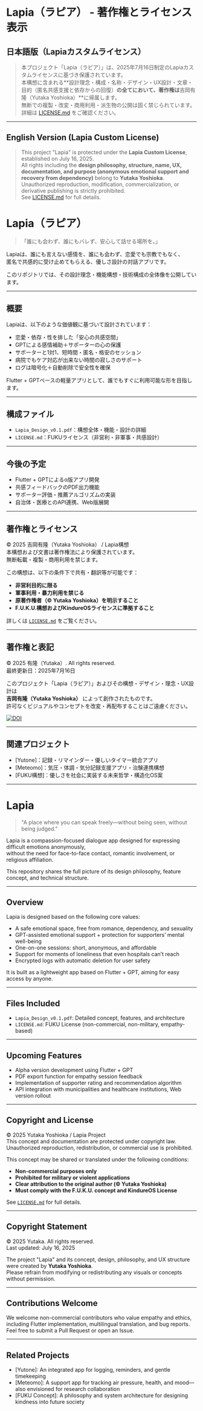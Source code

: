 # Lapia（ラピア） - 著作権とライセンス表示

## 日本語版（Lapiaカスタムライセンス）

> 本プロジェクト「Lapia（ラピア）」は、2025年7月16日制定のLapiaカスタムライセンスに基づき保護されています。  
> 本構想に含まれる**設計理念・構成・名称・デザイン・UX設計・文章・目的（匿名共感支援と依存からの回復）**の全てにおいて、著作権は**吉岡有隆（Yutaka Yoshioka）**に帰属します。  
> 無断での複製・改変・商用利用・派生物の公開は固く禁じられています。  
> 詳細は [LICENSE.md](./LICENSE.md) をご確認ください。

---

## English Version (Lapia Custom License)

> This project "Lapia" is protected under the **Lapia Custom License**, established on July 16, 2025.  
> All rights including the **design philosophy, structure, name, UX, documentation, and purpose (anonymous emotional support and recovery from dependency)** belong to **Yutaka Yoshioka**.  
> Unauthorized reproduction, modification, commercialization, or derivative publishing is strictly prohibited.  
> See [LICENSE.md](./LICENSE.md) for full details.

# Lapia（ラピア）

> 「誰にも会わず、誰にもバレず、安心して話せる場所を。」

Lapiaは、誰にも言えない感情を、誰にも会わず、恋愛でも宗教でもなく、  
匿名で共感的に受け止めてもらえる、優しさ設計の対話アプリです。

このリポジトリでは、その設計理念・機能構想・技術構成の全体像を公開しています。

---

## 概要

Lapiaは、以下のような価値観に基づいて設計されています：

- 恋愛・依存・性を排した「安心の共感空間」
- GPTによる感情補助＋サポーターの心の保護
- サポーターと1対1、短時間・匿名・格安のセッション
- 病院でもケア対応が出来ない時間の寂しさのサポート
- ログは暗号化＋自動削除で安全性を確保

Flutter + GPTベースの軽量アプリとして、誰でもすぐに利用可能な形を目指します。

---

## 構成ファイル

- `Lapia_Design_v0.1.pdf`：構想全体・機能・設計の詳細  
- `LICENSE.md`：FUKUライセンス（非営利・非軍事・共感設計）

---

## 今後の予定

- Flutter + GPTによるα版アプリ開発  
- 共感フィードバックのPDF出力機能  
- サポーター評価・推薦アルゴリズムの実装  
- 自治体・医療とのAPI連携、Web版展開

---

## 著作権とライセンス

© 2025 吉岡有隆（Yutaka Yoshioka） / Lapia構想  
本構想および文書は著作権法により保護されています。  
無断転載・複製・商用利用を禁じます。

この構想は、以下の条件下で共有・翻訳等が可能です：

- **非営利目的に限る**  
- **軍事利用・暴力利用を禁じる**  
- **原著作権者（© Yutaka Yoshioka）を明示すること**  
- **F.U.K.U.構想およびKindureOSライセンスに準拠すること**

詳しくは [`LICENSE.md`](./LICENSE.md) をご覧ください。

---

## 著作権と表記

© 2025 有隆（Yutaka）. All rights reserved.  
最終更新日：2025年7月16日

このプロジェクト「Lapia（ラピア）」およびその構想・デザイン・理念・UX設計は  
**吉岡有隆（Yutaka Yoshioka）** によって創作されたものです。  
許可なくビジュアルやコンセプトを改変・再配布することはご遠慮ください。

<a href="https://doi.org/10.5281/zenodo.15970970"><img src="https://zenodo.org/badge/1020744276.svg" alt="DOI"></a>

---

## 関連プロジェクト

- [Yutone]：記録・リマインダー・優しいタイマー統合アプリ  
- [Meteomo]：気圧・体調・気分記録支援アプリ・治験連携構想  
- [FUKU構想]：優しさを社会に実装する未来哲学・構造化OS案

---

# Lapia

> "A place where you can speak freely—without being seen, without being judged."

Lapia is a compassion-focused dialogue app designed for expressing difficult emotions anonymously,  
without the need for face-to-face contact, romantic involvement, or religious affiliation.

This repository shares the full picture of its design philosophy, feature concept, and technical structure.

---

## Overview

Lapia is designed based on the following core values:

- A safe emotional space, free from romance, dependency, and sexuality  
- GPT-assisted emotional support + protection for supporters’ mental well-being  
- One-on-one sessions: short, anonymous, and affordable  
- Support for moments of loneliness that even hospitals can’t reach  
- Encrypted logs with automatic deletion for user safety

It is built as a lightweight app based on Flutter + GPT, aiming for easy access by anyone.

---

## Files Included

- `Lapia_Design_v0.1.pdf`: Detailed concept, features, and architecture  
- `LICENSE.md`: FUKU License (non-commercial, non-military, empathy-based)

---

## Upcoming Features

- Alpha version development using Flutter + GPT  
- PDF export function for empathy session feedback  
- Implementation of supporter rating and recommendation algorithm  
- API integration with municipalities and healthcare institutions, Web version rollout

---

## Copyright and License

© 2025 Yutaka Yoshioka / Lapia Project  
This concept and documentation are protected under copyright law.  
Unauthorized reproduction, redistribution, or commercial use is prohibited.

This concept may be shared or translated under the following conditions:

- **Non-commercial purposes only**  
- **Prohibited for military or violent applications**  
- **Clear attribution to the original author (© Yutaka Yoshioka)**  
- **Must comply with the F.U.K.U. concept and KindureOS License**

See [`LICENSE.md`](./LICENSE.md) for full details.

---

## Copyright Statement

© 2025 Yutaka. All rights reserved.  
Last updated: July 16, 2025

The project "Lapia" and its concept, design, philosophy, and UX structure  
were created by **Yutaka Yoshioka**.  
Please refrain from modifying or redistributing any visuals or concepts without permission.

---

## Contributions Welcome

We welcome non-commercial contributors who value empathy and ethics,  
including Flutter implementation, multilingual translation, and bug reports.  
Feel free to submit a Pull Request or open an Issue.

---

## Related Projects

- [Yutone]: An integrated app for logging, reminders, and gentle timekeeping  
- [Meteomo]: A support app for tracking air pressure, health, and mood—also envisioned for research collaboration  
- [FUKU Concept]: A philosophy and system architecture for designing kindness into future society
